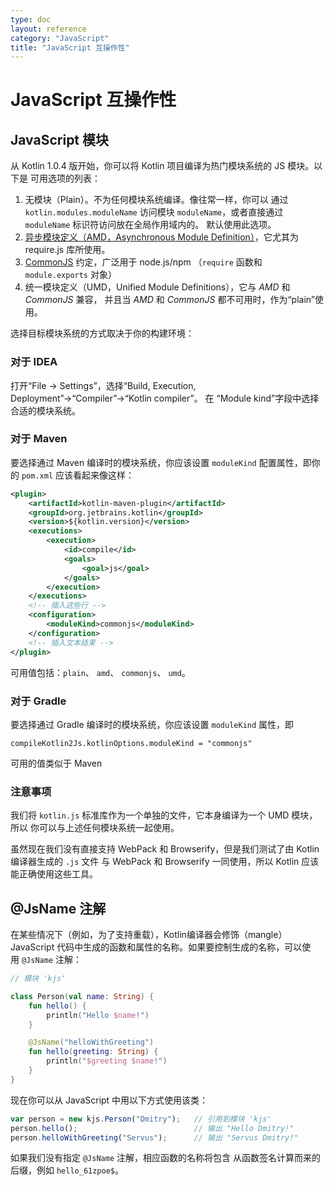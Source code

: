```yaml
---
type: doc
layout: reference
category: "JavaScript"
title: "JavaScript 互操作性"
---
```


# JavaScript 互操作性

## JavaScript 模块

从 Kotlin 1.0.4 版开始，你可以将 Kotlin 项目编译为热门模块系统的 JS 模块。以下是
可用选项的列表：

1. 无模块（Plain）。不为任何模块系统编译。像往常一样，你可以
   通过 `kotlin.modules.moduleName` 访问模块 `moduleName`，或者直接通过 `moduleName` 标识符访问放在全局作用域内的。
   默认使用此选项。
2. [异步模块定义（AMD，Asynchronous Module Definition）](https://github.com/amdjs/amdjs-api/wiki/AMD)，它尤其为
   require.js 库所使用。
3. [CommonJS](http://wiki.commonjs.org/wiki/Modules/1.1) 约定，广泛用于 node.js/npm
   （`require` 函数和 `module.exports` 对象）
4. 统一模块定义（UMD，Unified Module Definitions），它与 *AMD* 和 *CommonJS* 兼容，
   并且当 *AMD* 和 *CommonJS* 都不可用时，作为“plain”使用。

选择目标模块系统的方式取决于你的构建环境：

### 对于 IDEA

打开“File → Settings”，选择“Build, Execution, Deployment”→“Compiler”→“Kotlin compiler”。 在
“Module kind”字段中选择合适的模块系统。


### 对于 Maven

要选择通过 Maven 编译时的模块系统，你应该设置 `moduleKind` 配置属性，即你的
`pom.xml` 应该看起来像这样：

``` xml
<plugin>
    <artifactId>kotlin-maven-plugin</artifactId>
    <groupId>org.jetbrains.kotlin</groupId>
    <version>${kotlin.version}</version>
    <executions>
        <execution>
            <id>compile</id>
            <goals>
                <goal>js</goal>
            </goals>
        </execution>
    </executions>
    <!-- 插入这些行 -->
    <configuration>
        <moduleKind>commonjs</moduleKind>
    </configuration>
    <!-- 插入文本结束 -->
</plugin>
```

可用值包括：`plain`、 `amd`、 `commonjs`、 `umd`。


### 对于 Gradle

要选择通过 Gradle 编译时的模块系统，你应该设置 `moduleKind` 属性，即

    compileKotlin2Js.kotlinOptions.moduleKind = "commonjs"

可用的值类似于 Maven


### 注意事项

我们将 `kotlin.js` 标准库作为一个单独的文件，它本身编译为一个 UMD 模块，所以
你可以与上述任何模块系统一起使用。

虽然现在我们没有直接支持 WebPack 和 Browserify，但是我们测试了由 Kotlin 编译器生成的 `.js` 文件
与 WebPack 和 Browserify 一同使用，所以 Kotlin 应该能正确使用这些工具。


## @JsName 注解

在某些情况下（例如，为了支持重载），Kotlin编译器会修饰（mangle）
JavaScript 代码中生成的函数和属性的名称。如果要控制生成的名称，可以使用 `@JsName` 注解：

``` kotlin
// 模块 'kjs'

class Person(val name: String) {
    fun hello() {
        println("Hello $name!")
    }

    @JsName("helloWithGreeting")
    fun hello(greeting: String) {
        println("$greeting $name!")
    }
}
```

现在你可以从 JavaScript 中用以下方式使用该类：

``` javascript
var person = new kjs.Person("Dmitry");   // 引用到模块 'kjs'
person.hello();                          // 输出 "Hello Dmitry!"
person.helloWithGreeting("Servus");      // 输出 "Servus Dmitry!"
```

如果我们没有指定 `@JsName` 注解，相应函数的名称将包含
从函数签名计算而来的后缀，例如 `hello_61zpoe$`。
